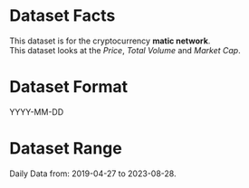 # Dataset Facts

This dataset is for the cryptocurrency **matic network**.    
This dataset looks at the _Price_, _Total Volume_ and _Market Cap_.   

# Dataset Format  

YYYY-MM-DD    

# Dataset Range    

Daily Data from: 2019-04-27 to 2023-08-28.    